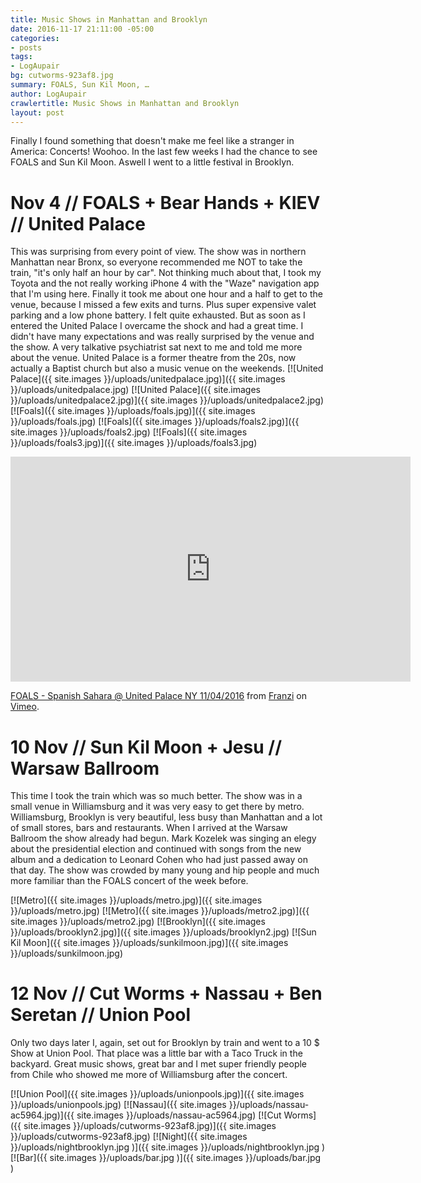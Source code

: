 ```yaml
---
title: Music Shows in Manhattan and Brooklyn
date: 2016-11-17 21:11:00 -05:00
categories:
- posts
tags:
- LogAupair
bg: cutworms-923af8.jpg
summary: FOALS, Sun Kil Moon, …
author: LogAupair
crawlertitle: Music Shows in Manhattan and Brooklyn
layout: post
---
```


Finally I found something that doesn't make me feel like a stranger in America: Concerts! Woohoo. In the last few weeks I had the chance to see FOALS and Sun Kil Moon. Aswell I went to a little festival in Brooklyn.

# Nov 4 // FOALS + Bear Hands + KIEV // United Palace
This was surprising from every point of view. The show was in northern Manhattan near Bronx, so everyone recommended me NOT to take the train, "it's only half an hour by car". Not thinking much about that, I took my Toyota and the not really working iPhone 4 with the "Waze" navigation app that I'm using here. Finally it took me about one hour and a half to get to the venue, because I missed a few exits and turns. Plus super expensive valet parking and a low phone battery. I felt quite exhausted. But as soon as I entered the United Palace I overcame the shock and had a great time. I didn't have many expectations and was really surprised by the venue and the show. A very talkative psychiatrist sat next to me and told me more about the venue. United Palace is a former theatre from the 20s, now actually a Baptist church but also a music venue on the weekends. 
[![United Palace]({{ site.images }}/uploads/unitedpalace.jpg)]({{ site.images }}/uploads/unitedpalace.jpg)
[![United Palace]({{ site.images }}/uploads/unitedpalace2.jpg)]({{ site.images }}/uploads/unitedpalace2.jpg)
[![Foals]({{ site.images }}/uploads/foals.jpg)]({{ site.images }}/uploads/foals.jpg)
[![Foals]({{ site.images }}/uploads/foals2.jpg)]({{ site.images }}/uploads/foals2.jpg)
[![Foals]({{ site.images }}/uploads/foals3.jpg)]({{ site.images }}/uploads/foals3.jpg)
<iframe src="https://player.vimeo.com/video/190342747" width="640" height="360" frameborder="0" webkitallowfullscreen mozallowfullscreen allowfullscreen></iframe>
<p><a href="https://vimeo.com/190342747">FOALS - Spanish Sahara @ United Palace NY 11/04/2016</a> from <a href="https://vimeo.com/darnstotheradio">Franzi</a> on <a href="https://vimeo.com">Vimeo</a>.</p>

# 10 Nov // Sun Kil Moon + Jesu // Warsaw Ballroom
This time I took the train which was so much better. The show was in a small venue in Williamsburg and it was very easy to get there by metro. Williamsburg, Brooklyn is very beautiful, less busy than Manhattan and a lot of small stores, bars and restaurants. When I arrived at the Warsaw Ballroom the show already had begun. Mark Kozelek was singing an elegy about the presidential election and continued with songs from the new album and a dedication to Leonard Cohen who had just passed away on that day. The show was crowded by many young and hip people and much more familiar than the FOALS concert of the week before.

[![Metro]({{ site.images }}/uploads/metro.jpg)]({{ site.images }}/uploads/metro.jpg)
[![Metro]({{ site.images }}/uploads/metro2.jpg)]({{ site.images }}/uploads/metro2.jpg)
[![Brooklyn]({{ site.images }}/uploads/brooklyn2.jpg)]({{ site.images }}/uploads/brooklyn2.jpg)
[![Sun Kil Moon]({{ site.images }}/uploads/sunkilmoon.jpg)]({{ site.images }}/uploads/sunkilmoon.jpg)

# 12 Nov // Cut Worms + Nassau + Ben Seretan // Union Pool
Only two days later I, again, set out for Brooklyn by train and went to a 10 $ Show at Union Pool. That place was a little bar with a Taco Truck in the backyard. Great music shows, great bar and I met super friendly people from Chile who showed me more of Williamsburg after the concert.

[![Union Pool]({{ site.images }}/uploads/unionpools.jpg)]({{ site.images }}/uploads/unionpools.jpg)
[![Nassau]({{ site.images }}/uploads/nassau-ac5964.jpg)]({{ site.images }}/uploads/nassau-ac5964.jpg)
[![Cut Worms]({{ site.images }}/uploads/cutworms-923af8.jpg)]({{ site.images }}/uploads/cutworms-923af8.jpg)
[![Night]({{ site.images }}/uploads/nightbrooklyn.jpg
)]({{ site.images }}/uploads/nightbrooklyn.jpg
)
[![Bar]({{ site.images }}/uploads/bar.jpg
)]({{ site.images }}/uploads/bar.jpg
)
